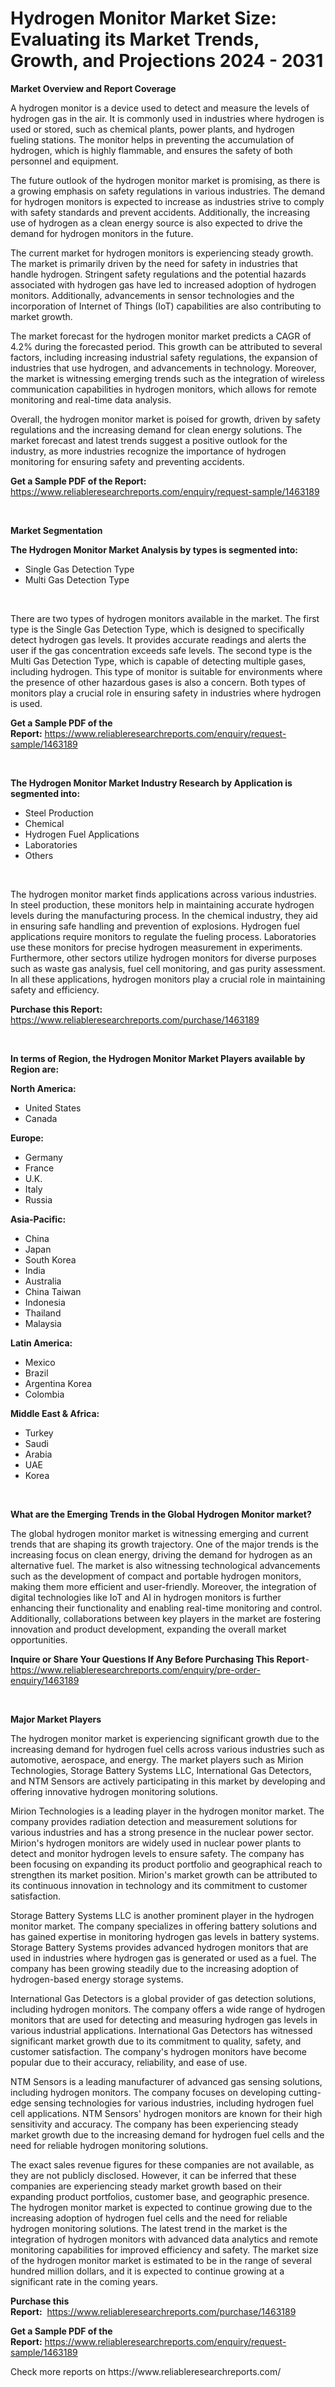 <p><h1>Hydrogen Monitor Market Size: Evaluating its Market Trends, Growth, and Projections 2024 - 2031</h1></p><p><strong>Market Overview and Report Coverage</strong></p>
<p><p>A hydrogen monitor is a device used to detect and measure the levels of hydrogen gas in the air. It is commonly used in industries where hydrogen is used or stored, such as chemical plants, power plants, and hydrogen fueling stations. The monitor helps in preventing the accumulation of hydrogen, which is highly flammable, and ensures the safety of both personnel and equipment.</p><p>The future outlook of the hydrogen monitor market is promising, as there is a growing emphasis on safety regulations in various industries. The demand for hydrogen monitors is expected to increase as industries strive to comply with safety standards and prevent accidents. Additionally, the increasing use of hydrogen as a clean energy source is also expected to drive the demand for hydrogen monitors in the future.</p><p>The current market for hydrogen monitors is experiencing steady growth. The market is primarily driven by the need for safety in industries that handle hydrogen. Stringent safety regulations and the potential hazards associated with hydrogen gas have led to increased adoption of hydrogen monitors. Additionally, advancements in sensor technologies and the incorporation of Internet of Things (IoT) capabilities are also contributing to market growth.</p><p>The market forecast for the hydrogen monitor market predicts a CAGR of 4.2% during the forecasted period. This growth can be attributed to several factors, including increasing industrial safety regulations, the expansion of industries that use hydrogen, and advancements in technology. Moreover, the market is witnessing emerging trends such as the integration of wireless communication capabilities in hydrogen monitors, which allows for remote monitoring and real-time data analysis.</p><p>Overall, the hydrogen monitor market is poised for growth, driven by safety regulations and the increasing demand for clean energy solutions. The market forecast and latest trends suggest a positive outlook for the industry, as more industries recognize the importance of hydrogen monitoring for ensuring safety and preventing accidents.</p></p>
<p><strong>Get a Sample PDF of the Report:</strong> <a href="https://www.reliableresearchreports.com/enquiry/request-sample/1463189">https://www.reliableresearchreports.com/enquiry/request-sample/1463189</a></p>
<p>&nbsp;</p>
<p><strong>Market Segmentation</strong></p>
<p><strong>The Hydrogen Monitor Market Analysis by types is segmented into:</strong></p>
<p><ul><li>Single Gas Detection Type</li><li>Multi Gas Detection Type</li></ul></p>
<p>&nbsp;</p>
<p><p>There are two types of hydrogen monitors available in the market. The first type is the Single Gas Detection Type, which is designed to specifically detect hydrogen gas levels. It provides accurate readings and alerts the user if the gas concentration exceeds safe levels. The second type is the Multi Gas Detection Type, which is capable of detecting multiple gases, including hydrogen. This type of monitor is suitable for environments where the presence of other hazardous gases is also a concern. Both types of monitors play a crucial role in ensuring safety in industries where hydrogen is used.</p></p>
<p><strong>Get a Sample PDF of the Report:</strong>&nbsp;<a href="https://www.reliableresearchreports.com/enquiry/request-sample/1463189">https://www.reliableresearchreports.com/enquiry/request-sample/1463189</a></p>
<p>&nbsp;</p>
<p><strong>The Hydrogen Monitor Market Industry Research by Application is segmented into:</strong></p>
<p><ul><li>Steel Production</li><li>Chemical</li><li>Hydrogen Fuel Applications</li><li>Laboratories</li><li>Others</li></ul></p>
<p>&nbsp;</p>
<p><p>The hydrogen monitor market finds applications across various industries. In steel production, these monitors help in maintaining accurate hydrogen levels during the manufacturing process. In the chemical industry, they aid in ensuring safe handling and prevention of explosions. Hydrogen fuel applications require monitors to regulate the fueling process. Laboratories use these monitors for precise hydrogen measurement in experiments. Furthermore, other sectors utilize hydrogen monitors for diverse purposes such as waste gas analysis, fuel cell monitoring, and gas purity assessment. In all these applications, hydrogen monitors play a crucial role in maintaining safety and efficiency.</p></p>
<p><strong>Purchase this Report:</strong>&nbsp; <a href="https://www.reliableresearchreports.com/purchase/1463189">https://www.reliableresearchreports.com/purchase/1463189</a></p>
<p>&nbsp;</p>
<p><strong>In terms of Region, the Hydrogen Monitor Market Players available by Region are:</strong></p>
<p>
    <p> <strong> North America: </strong>
        <ul>
            <li>United States</li>
            <li>Canada</li>
        </ul>
        </p> 
    <p> <strong> Europe: </strong>
        <ul>
            <li>Germany</li>
            <li>France</li>
            <li>U.K.</li>
            <li>Italy</li>
            <li>Russia</li>
        </ul>
        </p> 
    <p> <strong> Asia-Pacific: </strong>
        <ul>
            <li>China</li>
            <li>Japan</li>
            <li>South Korea</li>
            <li>India</li>
            <li>Australia</li>
            <li>China Taiwan</li>
            <li>Indonesia</li>
            <li>Thailand</li>
            <li>Malaysia</li>
        </ul>
        </p> 
    <p> <strong> Latin America: </strong>
        <ul>
            <li>Mexico</li>
            <li>Brazil</li>
            <li>Argentina Korea</li>
            <li>Colombia</li>
        </ul>
        </p> 
    <p> <strong> Middle East & Africa: </strong>
        <ul>
            <li>Turkey</li>
            <li>Saudi</li>
            <li>Arabia</li>
            <li>UAE</li>
            <li>Korea</li>
        </ul>
    </p>
    </p>
<p>&nbsp;</p>
<p><strong>What are the Emerging Trends in the Global Hydrogen Monitor market?</strong></p>
<p><p>The global hydrogen monitor market is witnessing emerging and current trends that are shaping its growth trajectory. One of the major trends is the increasing focus on clean energy, driving the demand for hydrogen as an alternative fuel. The market is also witnessing technological advancements such as the development of compact and portable hydrogen monitors, making them more efficient and user-friendly. Moreover, the integration of digital technologies like IoT and AI in hydrogen monitors is further enhancing their functionality and enabling real-time monitoring and control. Additionally, collaborations between key players in the market are fostering innovation and product development, expanding the overall market opportunities.</p></p>
<p><strong>Inquire or Share Your Questions If Any Before Purchasing This Report</strong>- <a href="https://www.reliableresearchreports.com/enquiry/pre-order-enquiry/1463189">https://www.reliableresearchreports.com/enquiry/pre-order-enquiry/1463189</a></p>
<p>&nbsp;</p>
<p><strong>Major Market Players</strong></p>
<p><p>The hydrogen monitor market is experiencing significant growth due to the increasing demand for hydrogen fuel cells across various industries such as automotive, aerospace, and energy. The market players such as Mirion Technologies, Storage Battery Systems LLC, International Gas Detectors, and NTM Sensors are actively participating in this market by developing and offering innovative hydrogen monitoring solutions. </p><p>Mirion Technologies is a leading player in the hydrogen monitor market. The company provides radiation detection and measurement solutions for various industries and has a strong presence in the nuclear power sector. Mirion's hydrogen monitors are widely used in nuclear power plants to detect and monitor hydrogen levels to ensure safety. The company has been focusing on expanding its product portfolio and geographical reach to strengthen its market position. Mirion's market growth can be attributed to its continuous innovation in technology and its commitment to customer satisfaction.</p><p>Storage Battery Systems LLC is another prominent player in the hydrogen monitor market. The company specializes in offering battery solutions and has gained expertise in monitoring hydrogen gas levels in battery systems. Storage Battery Systems provides advanced hydrogen monitors that are used in industries where hydrogen gas is generated or used as a fuel. The company has been growing steadily due to the increasing adoption of hydrogen-based energy storage systems. </p><p>International Gas Detectors is a global provider of gas detection solutions, including hydrogen monitors. The company offers a wide range of hydrogen monitors that are used for detecting and measuring hydrogen gas levels in various industrial applications. International Gas Detectors has witnessed significant market growth due to its commitment to quality, safety, and customer satisfaction. The company's hydrogen monitors have become popular due to their accuracy, reliability, and ease of use.</p><p>NTM Sensors is a leading manufacturer of advanced gas sensing solutions, including hydrogen monitors. The company focuses on developing cutting-edge sensing technologies for various industries, including hydrogen fuel cell applications. NTM Sensors' hydrogen monitors are known for their high sensitivity and accuracy. The company has been experiencing steady market growth due to the increasing demand for hydrogen fuel cells and the need for reliable hydrogen monitoring solutions.</p><p>The exact sales revenue figures for these companies are not available, as they are not publicly disclosed. However, it can be inferred that these companies are experiencing steady market growth based on their expanding product portfolios, customer base, and geographic presence. The hydrogen monitor market is expected to continue growing due to the increasing adoption of hydrogen fuel cells and the need for reliable hydrogen monitoring solutions. The latest trend in the market is the integration of hydrogen monitors with advanced data analytics and remote monitoring capabilities for improved efficiency and safety. The market size of the hydrogen monitor market is estimated to be in the range of several hundred million dollars, and it is expected to continue growing at a significant rate in the coming years.</p></p>
<p><strong>Purchase this Report:</strong>&nbsp;&nbsp;<a href="https://www.reliableresearchreports.com/purchase/1463189">https://www.reliableresearchreports.com/purchase/1463189</a></p>
<p></p>
<p><strong>Get a Sample PDF of the Report:</strong>&nbsp;<a href="https://www.reliableresearchreports.com/enquiry/request-sample/1463189">https://www.reliableresearchreports.com/enquiry/request-sample/1463189</a></p>
<p>Check more reports on https://www.reliableresearchreports.com/</p>